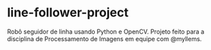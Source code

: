 # line-follower-project
Robô seguidor de linha usando Python e OpenCV.
Projeto feito para a disciplina de Processamento de Imagens em equipe com @myllems. 

